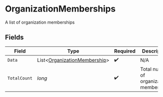# OrganizationMemberships

A list of organization memberships


## Fields

| Field                                                                             | Type                                                                              | Required                                                                          | Description                                                                       | Example                                                                           |
| --------------------------------------------------------------------------------- | --------------------------------------------------------------------------------- | --------------------------------------------------------------------------------- | --------------------------------------------------------------------------------- | --------------------------------------------------------------------------------- |
| `Data`                                                                            | List<[OrganizationMembership](../../Models/Components/OrganizationMembership.md)> | :heavy_check_mark:                                                                | N/A                                                                               |                                                                                   |
| `TotalCount`                                                                      | *long*                                                                            | :heavy_check_mark:                                                                | Total number of organization memberships<br/>                                     | 1                                                                                 |